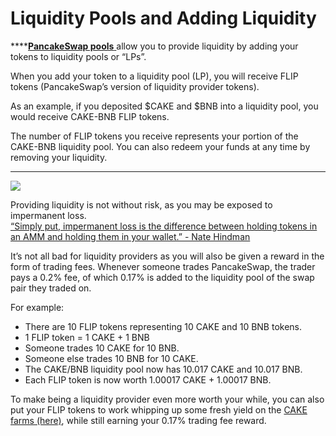 # Liquidity Pools and Adding Liquidity

\*\*\*\*[**PancakeSwap pools** ](https://exchange.pancakeswap.finance/#/pool)allow you to provide liquidity by adding your tokens to liquidity pools or “LPs”.

When you add your token to a liquidity pool \(LP\), you will receive FLIP tokens \(PancakeSwap’s version of liquidity provider tokens\). 

  
As an example, if you deposited $CAKE and $BNB into a liquidity pool, you would receive CAKE-BNB FLIP tokens. 

The number of FLIP tokens you receive represents your portion of the CAKE-BNB liquidity pool. You can also redeem your funds at any time by removing your liquidity.  
****

![](https://lh6.googleusercontent.com/2kVPpX68tw74VevgCTEa-Z7Ca0_KGCWJiTOh43A6OROXGPUI1QnoF9bXp2kpSRTrtCUNPvI5UPbrCAuG4oyNEVDkOJp_PsE7pWrCu6PJjrymjEfYgMdsdfogaMt35lffRoRWsbqb)

Providing liquidity is not without risk, as you may be exposed to impermanent loss.  
[“Simply put, impermanent loss is the difference between holding tokens in an AMM and holding them in your wallet.” - Nate Hindman](https://blog.bancor.network/beginners-guide-to-getting-rekt-by-impermanent-loss-7c9510cb2f22)

It’s not all bad for liquidity providers as you will also be given a reward in the form of trading fees. Whenever someone trades PancakeSwap, the trader pays a 0.2% fee, of which 0.17% is added to the liquidity pool of the swap pair they traded on. 

For example:

* There are 10 FLIP tokens representing 10 CAKE and 10 BNB tokens.
* 1 FLIP token = 1 CAKE + 1 BNB
* Someone trades 10 CAKE for 10 BNB.
* Someone else trades 10 BNB for 10 CAKE.
* The CAKE/BNB liquidity pool now has 10.017 CAKE and 10.017 BNB.
* Each FLIP token is now worth 1.00017 CAKE + 1.00017 BNB.

To make being a liquidity provider even more worth your while, you can also put your FLIP tokens to work whipping up some fresh yield on the [CAKE farms \(here\)](https://pancakeswap.finance/), while still earning your 0.17% trading fee reward. 

